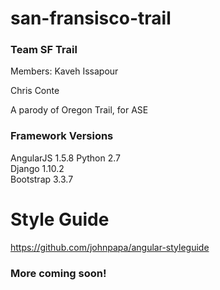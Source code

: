 # san-fransisco-trail

### Team SF Trail
Members:
Kaveh Issapour

Chris Conte

A parody of Oregon Trail, for ASE

### Framework Versions
AngularJS 1.5.8
Python 2.7  
Django 1.10.2  
Bootstrap 3.3.7  

# Style Guide
https://github.com/johnpapa/angular-styleguide

### More coming soon!
